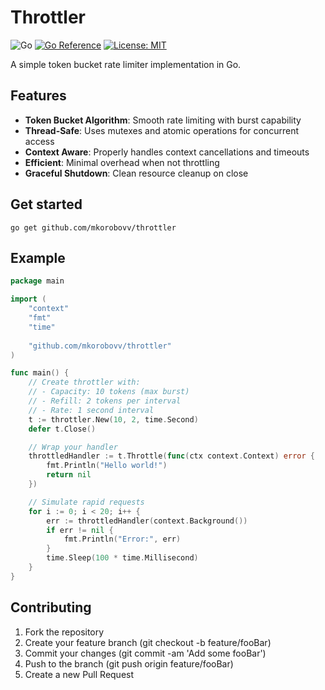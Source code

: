 # Throttler

![Go](https://img.shields.io/badge/Go-1.23+-blue.svg)
[![Go Reference](https://pkg.go.dev/badge/github.com/mkorobovv/throttler.svg)](https://pkg.go.dev/github.com/mkorobovv/throttler)
[![License: MIT](https://img.shields.io/badge/License-MIT-yellow.svg)](https://opensource.org/licenses/MIT)

A simple token bucket rate limiter implementation in Go.

## Features

- **Token Bucket Algorithm**: Smooth rate limiting with burst capability
- **Thread-Safe**: Uses mutexes and atomic operations for concurrent access
- **Context Aware**: Properly handles context cancellations and timeouts
- **Efficient**: Minimal overhead when not throttling
- **Graceful Shutdown**: Clean resource cleanup on close

## Get started

```shell
go get github.com/mkorobovv/throttler
```

## Example

```go
package main

import (
	"context"
	"fmt"
	"time"
	
	"github.com/mkorobovv/throttler"
)

func main() {
	// Create throttler with:
	// - Capacity: 10 tokens (max burst)
	// - Refill: 2 tokens per interval
	// - Rate: 1 second interval
	t := throttler.New(10, 2, time.Second)
	defer t.Close()

	// Wrap your handler
	throttledHandler := t.Throttle(func(ctx context.Context) error {
		fmt.Println("Hello world!")
		return nil
	})

	// Simulate rapid requests
	for i := 0; i < 20; i++ {
		err := throttledHandler(context.Background())
		if err != nil {
			fmt.Println("Error:", err)
		}
		time.Sleep(100 * time.Millisecond)
	}
}
```

## Contributing

1. Fork the repository
2. Create your feature branch (git checkout -b feature/fooBar)
3. Commit your changes (git commit -am 'Add some fooBar')
4. Push to the branch (git push origin feature/fooBar)
5. Create a new Pull Request